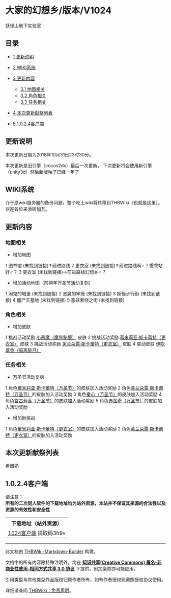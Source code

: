 # 大家的幻想乡/版本/V1024

<!-- source html: G:\repos\THBWiki-Markdown-Builder\THBWikiMarkdown\Temp\main\9\9a\ns0%3A%E5%A4%A7%E5%AE%B6%E7%9A%84%E5%B9%BB%E6%83%B3%E4%B9%A1%2F%E7%89%88%E6%9C%AC%2FV1024.html -->

妖怪山地下实验室

## 目录

- [1 更新说明](#更新说明)
- [2 WIKI系统](#WIKI系统)
- [3 更新内容](#更新内容)

  - [3.1 地图相关](#地图相关)
  - [3.2 角色相关](#角色相关)
  - [3.3 任务相关](#任务相关)



- [4 本次更新献祭列表](#本次更新献祭列表)
- [5 1.0.2.4客户端](#1.0.2.4客户端)




## 更新说明
  
本次更新日期为2018年10月31日23时30分。
  
本次更新是旧引擎（cocos2dx）最后一次更新， 下次更新将会使用新引擎（unity3d）然后新版咕了已经一年了
  

## WIKI系统
  
介于原wiki服务器的备份问题，整个吃土wiki将转移到THBWiki（也就是这里）。欢迎各位来添砖加瓦。
  

## 更新内容
### 地图相关
- 增加地图

1 图书馆 (未找到链接)↑前进路线
2 更衣室 (未找到链接)↑前进路线啊♂？乖乖站好♂？
3 更衣室 (未找到链接)→前进路线幻想乡♂？

- 增加活动地图（前两年万圣节活动复刻）

1 闹鬼的城堡 (未找到链接)
2 恶魔的牢笼 (未找到链接)
3 妖怪步行街 (未找到链接)
4 僵尸王墓地 (未找到链接)
5 恶妖萦绕之街 (未找到链接)

### 角色相关
- 增加皮肤

1 挑战活动奖励 [小恶魔（魔导秘境）](./大家的幻想乡-人物-小恶魔.md) 皮肤
2 挑战活动奖励 [蕾米莉亚·斯卡蕾特（更衣室）](./大家的幻想乡-人物-蕾米莉亚·斯卡蕾特.md) 皮肤
3 挑战活动奖励 [芙兰朵露·斯卡蕾特（更衣室）](./大家的幻想乡-人物-芙兰朵露·斯卡蕾特.md) 皮肤
4 联动皮肤 [伊吹萃香（孤离醉月）](./大家的幻想乡-人物-伊吹萃香.md)

### 任务相关
- 万圣节活动复刻

1 角色[蕾米莉亚·斯卡蕾特（万圣节）](./大家的幻想乡-人物-蕾米莉亚·斯卡蕾特.md)的皮肤加入活动奖励
2 角色[芙兰朵露·斯卡蕾特（万圣节）](./大家的幻想乡-人物-芙兰朵露·斯卡蕾特.md)的皮肤加入活动奖励
3 角色[秦心（万圣节）](./大家的幻想乡-人物-秦心.md)的皮肤加入活动奖励
4 角色[宫古芳香（万圣节）](./大家的幻想乡-人物-宫古芳香.md)的皮肤加入活动奖励
5 角色[赤蛮奇（万圣节）](./大家的幻想乡-人物-赤蛮奇.md)的皮肤加入活动奖励

- 增加新挑战

1 角色[蕾米莉亚·斯卡蕾特（更衣室）](./大家的幻想乡-人物-蕾米莉亚·斯卡蕾特.md)的皮肤加入活动奖励
2 角色[芙兰朵露·斯卡蕾特（更衣室）](./大家的幻想乡-人物-芙兰朵露·斯卡蕾特.md)的皮肤加入活动奖励

## 本次更新献祭列表
  
希腊奶
  

## 1.0.2.4客户端
  
请注意：  
 **所有的二次同人软件的下载地址均为站外资源，本站并不保证其来源的合法性以及资源的有效性和安全性** 
  


<table>

<tbody><tr>
<th>下载地址（站外资源）
</th></tr>
<tr>
<td><a rel="nofollow" class="external text" href="https://pan.baidu.com/share/init?surl=xPpKG6iGH7zS9Af6a-83nw">1024客户端</a> 提取码3h9v
</td></tr></tbody></table>






---

此文档由 [THBWiki-Markdown-Builder](https://github.com/Delsin-Yu/THBWiki-Markdown-Builder) 构建。

文档中的所有内容除特殊注明外，均在 [**知识共享(Creative Commons) 署名-非商业性使用-相同方式共享 3.0 协议**](https://creativecommons.org/licenses/by-sa/3.0/deed.zh-hans) 下提供，附加条款亦可能应用。

引用类型与其他类型作品版权归原作者所有，如有作者授权则遵照授权协议使用。

详细请查阅 [THBWiki：免责声明](https://thbwiki.cc/THBWiki:%E5%85%8D%E8%B4%A3%E5%A3%B0%E6%98%8E)。

